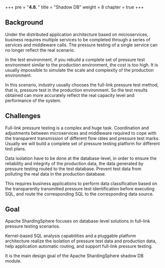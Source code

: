+++
pre = "<b>4.8. </b>"
title = "Shadow DB"
weight = 8
chapter = true
+++

## Background

Under the distributed application architecture based on microservices, business requires multiple services to be completed through a series of services and middleware calls. The pressure testing of a single service can no longer reflect the real scenario.

In the test environment, if you rebuild a complete set of pressure test environment similar to the production environment, the cost is too high. It is usually impossible to simulate the scale and complexity of the production environment.

In this scenario, industry usually chooses the full-link pressure test method, that is, pressure test in the production environment. So the test results obtained can more accurately reflect the real capacity level and performance of the system.

## Challenges

Full-link pressure testing is a complex and huge task. Coordination and adjustments between microservices and middleware required to cope with the transparent transmission of different flow rates and pressure test marks. Usually we will build a complete set of pressure testing platform for different test plans.

Data isolation have to be done at the database-level, in order to ensure the reliability and integrity of the production data, the data generated by pressure testing routed to the test database. 
Prevent test data from polluting the real data in the production database.

This requires business applications to perform data classification based on the transparently transmitted pressure test identification before executing SQL, and route the corresponding SQL to the corresponding data source.

## Goal

Apache ShardingSphere focuses on database-level solutions in full-link pressure testing scenarios.

Kernel-based SQL analysis capabilities and a pluggable platform architecture realize the isolation of pressure test data and production data, help application automatic routing, and support full-link pressure testing.

It is the main design goal of the Apache ShardingSphere shadow DB module.
